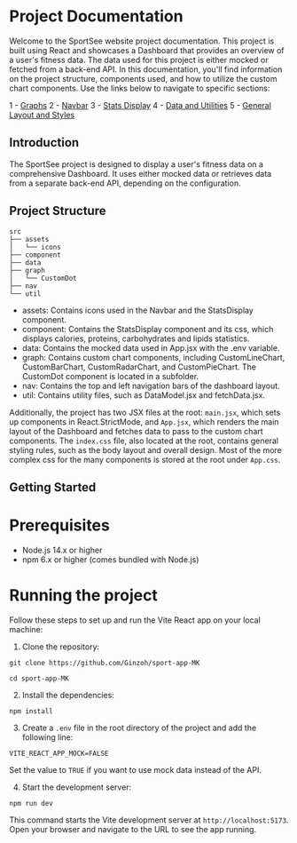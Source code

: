 # Project Documentation

Welcome to the SportSee website project documentation. This project is built using React and showcases a Dashboard that provides an overview of a user's fitness data. The data used for this project is either mocked or fetched from a back-end API. In this documentation, you'll find information on the project structure, components used, and how to utilize the custom chart components. Use the links below to navigate to specific sections:

1 - [Graphs](graphs.md)
2 - [Navbar](navbar.md)
3 - [Stats Display](statsdisplay.md)
4 - [Data and Utilities](data_and_utilities.md)
5 - [General Layout and Styles](layout_and_styles.md)

## Introduction

The SportSee project is designed to display a user's fitness data on a comprehensive Dashboard. It uses either mocked data or retrieves data from a separate back-end API, depending on the configuration.

## Project Structure

```
src
├── assets
│   └── icons
├── component
├── data
├── graph
│   └── CustomDot
├── nav
└── util
```

* assets: Contains icons used in the Navbar and the StatsDisplay component.
* component: Contains the StatsDisplay component and its css, which displays calories, proteins, carbohydrates and lipids statistics.
* data: Contains the mocked data used in App.jsx with the .env variable.
* graph: Contains custom chart components, including CustomLineChart, CustomBarChart, CustomRadarChart, and CustomPieChart. The CustomDot component is located in a subfolder.
* nav: Contains the top and left navigation bars of the dashboard layout.
* util: Contains utility files, such as DataModel.jsx and fetchData.jsx.

Additionally, the project has two JSX files at the root: `main.jsx`, which sets up components in React.StrictMode, and `App.jsx`, which renders the main layout of the Dashboard and fetches data to pass to the custom chart components. The `index.css` file, also located at the root, contains general styling rules, such as the body layout and overall design. Most of the more complex css for the many components is stored at the root under `App.css`.


## Getting Started

# Prerequisites

- Node.js 14.x or higher
- npm 6.x or higher (comes bundled with Node.js)

# Running the project

Follow these steps to set up and run the Vite React app on your local machine:

1. Clone the repository:

```git clone https://github.com/Ginzoh/sport-app-MK```

```cd sport-app-MK```

2. Install the dependencies:

```npm install```


3. Create a `.env` file in the root directory of the project and add the following line:

`VITE_REACT_APP_MOCK=FALSE`


Set the value to `TRUE` if you want to use mock data instead of the API.

4. Start the development server:

```npm run dev```

This command starts the Vite development server at `http://localhost:5173`. Open your browser and navigate to the URL to see the app running.

